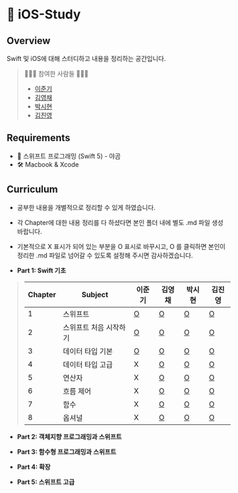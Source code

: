 #  iOS-Study
## Overview

Swift 및 iOS에 대해 스터디하고 내용을 정리하는 공간입니다.

> 👩🏻‍💻 참여한 사람들 🧑🏻‍💻
>
> - [이준기](https://github.com/RURUGURU)
> - [김영채](https://github.com/kevinkim2586)
> - [박시현](https://github.com/tlguszz10)
> - [김진영](https://github.com/z3rosmith)

## Requirements

- 📙 스위프트 프로그래밍 (Swift 5) - 야곰
- 🛠 Macbook & Xcode

## Curriculum
* 공부한 내용을 개별적으로 정리할 수 있게 하였습니다. 
* 각 Chapter에 대한 내용 정리를 다 하셨다면 본인 폴더 내에 별도 .md 파일 생성 바랍니다.
* 기본적으로 X 표시가 되어 있는 부분을 O 표시로 바꾸시고, O 를 클릭하면 본인이 정리한 .md 파일로 넘어갈 수 있도록 설정해 주시면 감사하겠습니다. 

* **Part 1: Swift 기초**

> | Chapter | Subject           | 이준기 | 김영채 | 박시현 | 김진영 |
> | ------- | ----------------- | ---- | ---- | ----  | ---- |
> | 1       | 스위프트             |  [O](https://github.com/kevinkim2586/KNU_iOS-Swift_Study/blob/main/%EC%9D%B4%EC%A4%80%EA%B8%B0/part1/chapter1.md)  |  [O](https://github.com/kevinkim2586/KNU_iOS-Swift_Study/blob/main/%EA%B9%80%EC%98%81%EC%B1%84/Chapter%201%20~%202.md)  |   [O](https://github.com/kevinkim2586/KNU_iOS-Swift_Study/blob/main/박시현/part1-1%2C2%2C3.md)   |  [O](https://github.com/kevinkim2586/KNU_iOS-Swift_Study/blob/main/김진영/part1/chapter1.md) |
> | 2       | 스위프트 처음 시작하기  |  [O](https://github.com/kevinkim2586/KNU_iOS-Swift_Study/blob/main/%EC%9D%B4%EC%A4%80%EA%B8%B0/part1/chapter2.md)  |  [O](https://github.com/kevinkim2586/KNU_iOS-Swift_Study/blob/main/%EA%B9%80%EC%98%81%EC%B1%84/Chapter%201%20~%202.md)  |   [O](https://github.com/kevinkim2586/KNU_iOS-Swift_Study/blob/main/박시현/part1-1%2C2%2C3.md)   |  [O](https://github.com/kevinkim2586/KNU_iOS-Swift_Study/blob/main/김진영/part1/chapter2.md) |
> | 3       | 데이터 타입 기본      |  [O](https://github.com/kevinkim2586/KNU_iOS-Swift_Study/blob/main/%EC%9D%B4%EC%A4%80%EA%B8%B0/part1/chapter3.md)  |  [O](https://github.com/kevinkim2586/KNU_iOS-Swift_Study/blob/main/%EA%B9%80%EC%98%81%EC%B1%84/Chapter3.md)  |   [O](https://github.com/kevinkim2586/KNU_iOS-Swift_Study/blob/main/박시현/part1-1%2C2%2C3.md)   |  [O](https://github.com/kevinkim2586/KNU_iOS-Swift_Study/blob/main/김진영/part1/chapter3.md) |
> | 4       | 데이터 타입 고급      |  X  |   [O](https://github.com/kevinkim2586/KNU_iOS-Swift_Study/blob/main/%EA%B9%80%EC%98%81%EC%B1%84/Chapter4.md)  |  [O](https://github.com/kevinkim2586/KNU_iOS-Swift_Study/blob/main/박시현/part1-4.md)   |  [O](https://github.com/kevinkim2586/KNU_iOS-Swift_Study/blob/main/김진영/part1/chapter4.md) |
> | 5       | 연산자              |  X  |   [O](https://github.com/kevinkim2586/KNU_iOS-Swift_Study/blob/main/%EA%B9%80%EC%98%81%EC%B1%84/Chapter%205%20~%206.md)  |  [O](https://github.com/kevinkim2586/KNU_iOS-Swift_Study/blob/main/박시현/part1-5%2C6.md)    |  [O](https://github.com/kevinkim2586/KNU_iOS-Swift_Study/blob/main/김진영/part1/chapter5.md) |
> | 6       | 흐름 제어           |   X  |   [O](https://github.com/kevinkim2586/KNU_iOS-Swift_Study/blob/main/%EA%B9%80%EC%98%81%EC%B1%84/Chapter%205%20~%206.md)  |   [O](https://github.com/kevinkim2586/KNU_iOS-Swift_Study/blob/main/박시현/part1-5%2C6.md)   |  [O](https://github.com/kevinkim2586/KNU_iOS-Swift_Study/blob/main/김진영/part1/chapter6.md) |
> | 7       | 함수               |  X  |   [O](https://github.com/kevinkim2586/KNU_iOS-Swift_Study/blob/main/%EA%B9%80%EC%98%81%EC%B1%84/Chapter7.md)  |   [O](https://github.com/kevinkim2586/KNU_iOS-Swift_Study/blob/main/박시현/part1-7.md)   |  [O](https://github.com/kevinkim2586/KNU_iOS-Swift_Study/blob/main/김진영/part1/chapter7.md) |
> | 8       | 옵셔널              |  X  |   [O](https://github.com/kevinkim2586/KNU_iOS-Swift_Study/blob/main/%EA%B9%80%EC%98%81%EC%B1%84/Chapter8.md)  |  [O](https://github.com/kevinkim2586/KNU_iOS-Swift_Study/blob/main/박시현/part1-8.md)    |  [O](https://github.com/kevinkim2586/KNU_iOS-Swift_Study/blob/main/김진영/part1/chapter8.md) |



* **Part 2: 객체지향 프로그래밍과 스위프트**

* **Part 3: 함수형 프로그래밍과 스위프트**

* **Part 4: 확장**

* **Part 5: 스위프트 고급**
